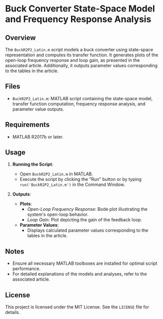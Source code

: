 # Buck Converter State-Space Model and Frequency Response Analysis

## Overview

The `BuckR2P2_Latin.m` script models a buck converter using state-space representation and computes its transfer function. It generates plots of the open-loop frequency response and loop gain, as presented in the associated article. Additionally, it outputs parameter values corresponding to the tables in the article.

## Files

- `BuckR2P2_Latin.m`: MATLAB script containing the state-space model, transfer function computation, frequency response analysis, and parameter value outputs.

## Requirements

- MATLAB R2017b or later.

## Usage

1. **Running the Script**:
   - Open `BuckR2P2_Latin.m` in MATLAB.
   - Execute the script by clicking the "Run" button or by typing `run('BuckR2P2_Latin.m')` in the Command Window.

2. **Outputs**:
   - **Plots**:
     - *Open-Loop Frequency Response*: Bode plot illustrating the system's open-loop behavior.
     - *Loop Gain*: Plot depicting the gain of the feedback loop.
   - **Parameter Values**:
     - Displays calculated parameter values corresponding to the tables in the article.

## Notes

- Ensure all necessary MATLAB toolboxes are installed for optimal script performance.
- For detailed explanations of the models and analyses, refer to the associated article.

## License

This project is licensed under the MIT License. See the `LICENSE` file for details.



